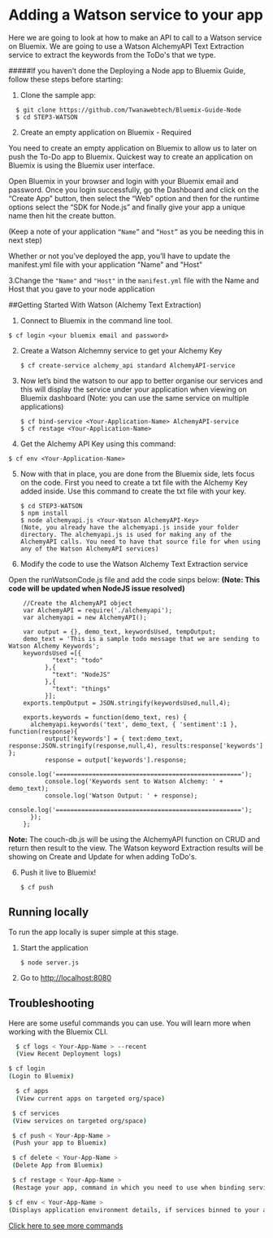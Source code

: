# Adding a Watson service to your app

Here we are going to look at how to make an API to call to a Watson service on Bluemix. We are going to use a Watson AlchemyAPI Text Extraction service to extract the keywords from the ToDo's that we type.


#####If you haven’t done the Deploying a Node app to Bluemix Guide, follow these steps before starting:
1. Clone the sample app:
  ```
    $ git clone https://github.com/Twanawebtech/Bluemix-Guide-Node
    $ cd STEP3-WATSON
  ```

2. Create an empty application on Bluemix - Required

You need to create an empty application on Bluemix to allow us to later on push the To-Do app to Bluemix.
Quickest way to create an application on Bluemix is using the Bluemix user interface.

Open Bluemix in your browser and login with your Bluemix email and password.
Once you login successfully, go the Dashboard and click on the “Create App” button, then select the “Web” option and then for the runtime options select the “SDK for Node.js” and finally give your app a unique name then hit the create button.

(Keep a note of your application `“Name”` and `“Host”` as you be needing this in next step)

Whether or not you’ve deployed the app, you’ll have to update the manifest.yml file with your application "Name" and "Host"

3.Change the `"Name"` and `"Host"` in the `manifest.yml` file with the Name and Host that you gave to your node application


##Getting Started With Watson (Alchemy Text Extraction)

1. Connect to Bluemix in the command line tool.
  ```
  $ cf login <your bluemix email and password>
  ```
  
2. Create a Watson Alchemny service to get your Alchemy Key
   ```
   $ cf create-service alchemy_api standard AlchemyAPI-service
   ```
   
3. Now let’s bind the watson to our app to better organise our services and this will display the service under your application when viewing on Bluemix dashboard (Note: you can use the same service on multiple applications)
   ```
   $ cf bind-service <Your-Application-Name> AlchemyAPI-service
   $ cf restage <Your-Application-Name>
   ```
   
4. Get the Alchemy API Key using this command:
```
$ cf env <Your-Application-Name>
```

5. Now with that in place, you are done from the Bluemix side, lets focus on the code. First you need to create a txt file with the Alchemy Key added inside. Use this command to create the txt file with your key.

    ```
    $ cd STEP3-WATSON  
    $ npm install  
    $ node alchemyapi.js <Your-Watson AlchemyAPI-Key>
    (Note, you already have the alchemyapi.js inside your folder directory. The alchemyapi.js is used for making any of the AlchemyAPI calls. You need to have that source file for when using any of the Watson AlchemyAPI services)
    ```


6. Modify the code to use the Watson Alchemy Text Extraction service

Open the runWatsonCode.js file and add the code sinps below:
**(Note: This code will be updated when NodeJS issue resolved)**
  ```
      //Create the AlchemyAPI object
      var AlchemyAPI = require('./alchemyapi');
      var alchemyapi = new AlchemyAPI();
    
      var output = {}, demo_text, keywordsUsed, tempOutput;
      demo_text = 'This is a sample todo message that we are sending to Watson Alchemy Keywords';
      keywordsUsed =[{
              "text": "todo"
            },{
              "text": "NodeJS"
            },{
              "text": "things"
            }];
      exports.tempOutput = JSON.stringify(keywordsUsed,null,4);
    
      exports.keywords = function(demo_text, res) {
        alchemyapi.keywords('text', demo_text, { 'sentiment':1 }, function(response){
            output['keywords'] = { text:demo_text, response:JSON.stringify(response,null,4), results:response['keywords'] };
            response = output['keywords'].response;
            console.log('===================================================');
            console.log('Keywords sent to Watson Alchemy: ' + demo_text);
            console.log('Watson Output: ' + response);
            console.log('===================================================');
        });
      };
  ```

 **Note:** The couch-db.js will be using the AlchemyAPI function on CRUD and return then result to the view. The Watson keyword Extraction results will be showing on Create and Update for when adding ToDo's.


6. Push it live to Bluemix!
    ```
    $ cf push
    ```

## Running locally
  To run the app locally is super simple at this stage.

1. Start the application
    ```
    $ node server.js
    ```
2. Go to [http://localhost:8080](http://localhost:8080)



## Troubleshooting

  Here are some useful commands you can use. You will learn more when working with the Bluemix CLI.

  ```sh
    $ cf logs < Your-App-Name > --recent
    (View Recent Deployment logs)
  ```

  ```sh
  $ cf login
  (Login to Bluemix)
  ```
  ```sh
    $ cf apps
    (View current apps on targeted org/space)
  ```
  ```sh
   $ cf services
   (View services on targeted org/space)
  ```
  ```sh
   $ cf push < Your-App-Name >
   (Push your app to Bluemix)
  ```
  ```sh
   $ cf delete < Your-App-Name >
   (Delete App from Bluemix)
  ```
  ```sh
   $ cf restage < Your-App-Name >
   (Restage your app, command in which you need to use when binding services)
  ```
  ```sh
  $ cf env < Your-App-Name >
  (Displays application environment details, if services binned to your app such as a database then you can see your Database details as well using this command)
  ```

  [Click here to see more commands](https://console.ng.bluemix.net/docs/cli/reference/bluemix_cli/index.html)
